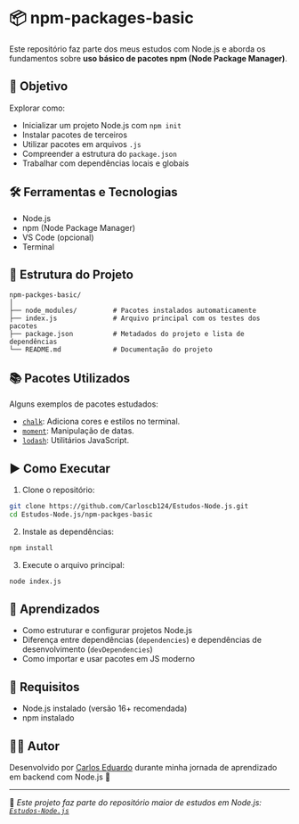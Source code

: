 
# 📦 npm-packages-basic

Este repositório faz parte dos meus estudos com Node.js e aborda os fundamentos sobre **uso básico de pacotes npm (Node Package Manager)**.

## 🧠 Objetivo

Explorar como:
- Inicializar um projeto Node.js com `npm init`
- Instalar pacotes de terceiros
- Utilizar pacotes em arquivos `.js`
- Compreender a estrutura do `package.json`
- Trabalhar com dependências locais e globais

## 🛠️ Ferramentas e Tecnologias

- Node.js
- npm (Node Package Manager)
- VS Code (opcional)
- Terminal

## 📁 Estrutura do Projeto

```
npm-packges-basic/
│
├── node_modules/         # Pacotes instalados automaticamente
├── index.js              # Arquivo principal com os testes dos pacotes
├── package.json          # Metadados do projeto e lista de dependências
└── README.md             # Documentação do projeto
```

## 📚 Pacotes Utilizados

Alguns exemplos de pacotes estudados:
- [`chalk`](https://www.npmjs.com/package/chalk): Adiciona cores e estilos no terminal.
- [`moment`](https://www.npmjs.com/package/moment): Manipulação de datas.
- [`lodash`](https://www.npmjs.com/package/lodash): Utilitários JavaScript.

## ▶️ Como Executar

1. Clone o repositório:

```bash
git clone https://github.com/Carloscb124/Estudos-Node.js.git
cd Estudos-Node.js/npm-packges-basic
```

2. Instale as dependências:

```bash
npm install
```

3. Execute o arquivo principal:

```bash
node index.js
```

## 🚀 Aprendizados

- Como estruturar e configurar projetos Node.js
- Diferença entre dependências (`dependencies`) e dependências de desenvolvimento (`devDependencies`)
- Como importar e usar pacotes em JS moderno

## 📌 Requisitos

- Node.js instalado (versão 16+ recomendada)
- npm instalado

## 🧑‍💻 Autor

Desenvolvido por [Carlos Eduardo](https://github.com/Carloscb124) durante minha jornada de aprendizado em backend com Node.js 🚀

---

📘 *Este projeto faz parte do repositório maior de estudos em Node.js: [`Estudos-Node.js`](https://github.com/Carloscb124/Estudos-Node.js)*
